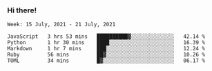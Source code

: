 ### Hi there!

<!--START_SECTION:waka-->
```text
Week: 15 July, 2021 - 21 July, 2021

JavaScript   3 hrs 53 mins   ██████████▓░░░░░░░░░░░░░░   42.14 % 
Python       1 hr 30 mins    ████░░░░░░░░░░░░░░░░░░░░░   16.39 % 
Markdown     1 hr 7 mins     ███░░░░░░░░░░░░░░░░░░░░░░   12.24 % 
Ruby         56 mins         ██▓░░░░░░░░░░░░░░░░░░░░░░   10.26 % 
TOML         34 mins         █▓░░░░░░░░░░░░░░░░░░░░░░░   06.17 % 
```
<!--END_SECTION:waka-->
